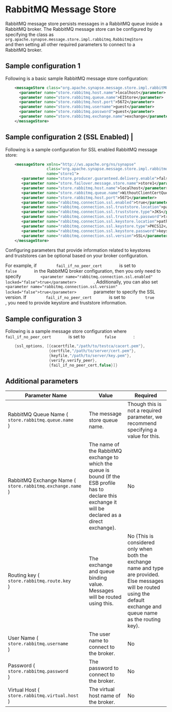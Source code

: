 # RabbitMQ Message Store

RabbitMQ message store persists messages in a RabbitMQ queue inside a
RabbitMQ broker. The RabbitMQ message store can be configured by
specifying the class as
`         org.apache.synapse.message.store.impl.rabbitmq.RabbitmqStore        `
and then setting all other required parameters to connect to a
RabbitMQ broker.

## Sample configuration 1

Following is a basic sample RabbitMQ message store configuration:

``` xml
    <messageStore class="org.apache.synapse.message.store.impl.rabbitMQ.RabbitMQStore" name="RabbitMS" xmlns="http://ws.apache.org/ns/synapse">
      <parameter name="store.rabbitmq.host.name">localhost</parameter>
      <parameter name="store.rabbitmq.queue.name">EIStore</parameter>
      <parameter name="store.rabbitmq.host.port">5672</parameter>
      <parameter name="store.rabbitmq.username">guest</parameter>
      <parameter name="store.rabbitmq.password">guest</parameter>
      <parameter name="store.rabbitmq.exchange.name">exchange</parameter>
    </messageStore>   
```

## Sample configuration 2 (SSL Enabled)                                                                                      |

Following is a sample configuration for SSL enabled RabbitMQ message
store:

``` xml
    <messageStore xmlns="http://ws.apache.org/ns/synapse"
                  class="org.apache.synapse.message.store.impl.rabbitmq.RabbitMQStore"
                  name="store1">
       <parameter name="store.producer.guaranteed.delivery.enable">false</parameter>
       <parameter name="store.failover.message.store.name">store1</parameter>
       <parameter name="store.rabbitmq.host.name">localhost</parameter>
       <parameter name="store.rabbitmq.queue.name">WithoutClientCertQueue</parameter>
       <parameter name="store.rabbitmq.host.port">5671</parameter>
       <parameter name="rabbitmq.connection.ssl.enabled">true</parameter>
       <parameter name="rabbitmq.connection.ssl.truststore.location">path/to/truststore</parameter>
       <parameter name="rabbitmq.connection.ssl.truststore.type">JKS</parameter>
       <parameter name="rabbitmq.connection.ssl.truststore.password">truststorepassword</parameter>
       <parameter name="rabbitmq.connection.ssl.keystore.location">path/to/keystore</parameter>     
       <parameter name="rabbitmq.connection.ssl.keystore.type">PKCS12</parameter>
       <parameter name="rabbitmq.connection.ssl.keystore.password">keystorepassword</parameter>   
       <parameter name="rabbitmq.connection.ssl.version">SSL</parameter>   
    </messageStore>
```

Configuring parameters that provide information related to keystores
and truststores can be optional based on your broker configuration.

For example, if `         fail_if_no_peer_cert        ` is set to
`         false        ` in the RabbitMQ broker configuration, then you
only need to specify
`         <parameter name="rabbitmq.connection.ssl.enabled" locked="false">true</parameter>        `
. Additionally, you can also set
`         <parameter name="rabbitmq.connection.ssl.version" locked="false">true</parameter>        `
parameter to specify the SSL version. If
`         fail_if_no_peer_cert        ` is set to
`         true        ` , you need to provide keystore and truststore
information.

## Sample configuration 3

Following is a sample message store configuration where
`         fail_if_no_peer_cert        ` is set to
`         false        ` :

``` java
    {ssl_options, [{cacertfile,"/path/to/testca/cacert.pem"},
                   {certfile,"/path/to/server/cert.pem"},
                   {keyfile,"/path/to/server/key.pem"},
                   {verify,verify_peer},
                   {fail_if_no_peer_cert,false}]}  
```

## Additional parameters

| Parameter Name                                                                     | Value                                                                                                                                                     | Required                                                                                                                                                                   |
|------------------------------------------------------------------------------------|-----------------------------------------------------------------------------------------------------------------------------------------------------------|----------------------------------------------------------------------------------------------------------------------------------------------------------------------------|
| RabbitMQ Queue Name ( `             store.rabbitmq.queue.name            ` )       | The message store queue name.                                                                                                                             | Though this is not a required parameter, we recommend specifying a value for this.                                                                                         |
| RabbitMQ Exchange Name ( `             store.rabbitmq.exchange.name            ` ) | The name of the RabbitMQ exchange to which the queue is bound (If the ESB profile has to declare this exchange it will be declared as a direct exchange). | No                                                                                                                                                                         |
| Routing key ( `             store.rabbitmq.route.key            ` )                | The exchange and queue binding value. Messages will be routed using this.                                                                                 | No (This is considered only when both the exchange name and type are provided. Else messages will be routed using the default exchange and queue name as the routing key). |
| User Name ( `             store.rabbitmq.username            ` )                   | The user name to connect to the broker.                                                                                                                   | No                                                                                                                                                                         |
| Password ( `             store.rabbitmq.password            ` )                    | The password to connect to the broker.                                                                                                                    | No                                                                                                                                                                         |
| Virtual Host ( `             store.rabbitmq.virtual.host            ` )            | The virtual host name of the broker.                                                                                                                      | No                                                                                                                                                                         |
